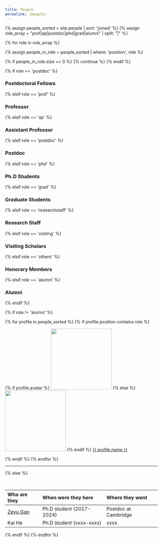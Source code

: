 ```yaml
---
title: People
permalink: /people/
---
```


{% assign people_sorted = site.people | sort: 'joined' %}
{% assign role_array = "prof|ap|postdoc|phd|grad|alumni" | split: "|" %}

{% for role in role_array %}

{% assign people_in_role = people_sorted | where: 'position', role %}

<!-- Skip section if there's nobody -->
{% if people_in_role.size == 0 %}
  {% continue %}
{% endif %}

<div class="pos_header">
{% if role == 'postdoc' %}
<h3>Postdoctoral Fellows</h3>
  {% elsif role == 'prof' %}
<h3>Professor</h3>
 {% elsif role == 'ap' %}
<h3>Assistant Professor</h3>
 {% elsif role == 'postdoc' %}
<h3>Postdoc</h3>
 {% elsif role == 'phd' %}
<h3>Ph.D Students</h3>
 {% elsif role == 'grad' %}
<h3>Graduate Students</h3>
 {% elsif role == 'researchstaff' %}
<h3>Research Staff</h3>
 {% elsif role == 'visiting' %}
<h3>Visiting Scholars</h3>
 {% elsif role == 'others' %}
<h3>Honorary Members</h3>
 {% elsif role == 'alumni' %}
<h3>Alumni</h3>
{% endif %}
</div>

{% if role != 'alumni' %}
<div class="content list people">
  {% for profile in people_sorted %}
    {% if profile.position contains role %}
      <div class="list-item-people">
        <p class="list-post-title">
          {% if profile.avatar %}
            <a href="{{ site.baseurl }}{{ profile.url }}"><img class="profile-thumbnail" src="{{site.baseurl}}/images/people/{{profile.avatar}}" style="width: auto; height: 200px;"></a>
          {% else %}
            <a href="{{ site.baseurl }}{{ profile.url }}"><img class="profile-thumbnail" src="http://evansheline.com/wp-content/uploads/2011/02/facebook-Storm-Trooper.jpg" style="width: auto; height: 200px;"></a>
          {% endif %}
          <a class="name" href="{{ site.baseurl }}{{ profile.url }}">{{ profile.name }}</a>
        </p>
      </div>    
    {% endif %}
  {% endfor %}
</div>
<hr>

{% else %}

<br>

| Who are they | When were they here | Where they went |
| :------------- |:-------------| :-----------|
| [Zeyu Gao](https://scholar.google.com/citations?hl=en&user=CeP6dkcAAAAJ) | Ph.D student (2017-2024) | Postdoc at Cambridge |
| Kai He| Ph.D student (xxxx-xxxx) | xxxx |
{% endif %}
{% endfor %}